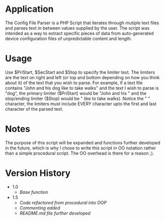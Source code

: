 # Application
The Config File Parser is a PHP Script that iterates through mutiple text files and parses text in between values supplied by the user. The script was intended as a way to extract specific pieces of data from auto-generated device configuration 
files of unpredictable content and length.

# Usage
Use $PriStart, $SecStart and $Stop to specify the limiter text. The limiters are the text on right and left (or top and bottom depending on how you think about it) of the text that you wish to parse. For example, if a text file contains "John and 
his dog like to take walks" and the text I wish to parse is "dog", the primary limiter ($PriStart) would be "John and his " and the stop/ending limiter ($Stop) would be " like to take walks). Notice the " " <SPACE> character, the limiters must 
include EVERY character upto the first and last character of the parsed text. 

# Notes
The purpose of this script will be expanded and functions further developed in the future, which is why I chose to write this script in OO notation rather than a simple procedural script. The OO overhead is there for a reason ;).

# Version History
- 1.0 
  - *Base function*
- 1.5 
  - *Code refactored from procedural into OOP*
  - *Commenting added*
  - *README.md file further developed*
